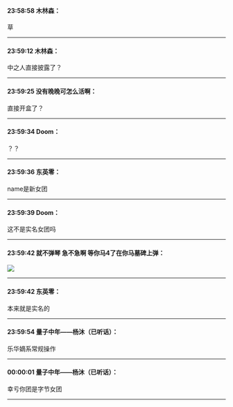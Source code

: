 #### 23:58:58  木林森：

草

*****

#### 23:59:12  木林森：

中之人直接披露了？

*****

#### 23:59:25  没有晚晚可怎么活啊：

直接开盒了？

*****

#### 23:59:34  Doom：

？？

*****

#### 23:59:36  东英零：

name是新女团

*****

#### 23:59:39  Doom：

这不是实名女团吗

*****

#### 23:59:42  就不弹琴 急不急啊 等你马4了在你马墓碑上弹：

![](http://gchat.qpic.cn/gchatpic_new/1849565152/614391357-2240477537-F8B76F64A897BB36F542C621960D8C31/0?term=2")

*****

#### 23:59:42  东英零：

本来就是实名的

*****

#### 23:59:54  量子中年——杨沐（已听话）：

乐华嫡系常规操作

*****

#### 00:00:01  量子中年——杨沐（已听话）：

幸亏你团是字节女团

*****


